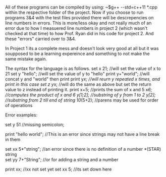 All of these programs can be compiled by using:
	~$g++ --std=c++11 *.cpp 
within the respective folder of the project. 
Now if you choose to run programs 3&4 with the test files provided there will be descrepencies on line numbers in errors. This is more/less okay and not really much of an error due to how I measuered line numbers in project 2 (which wasn't checked at that time) to how Prof. Ryan did in his code for project 2. And these "errors" carried over to 3&4. 

In Project 1 its a complete mess and doesn't look very good at all but it was soupposed to be a learning expereince and something to not make the same mistake again. 

The syntax for the language is as follows.
set x 21;			//will set the value of x to 21
set y "hello";		//will set the value of y to "hello"
print y+"world";	//will concat y and "world" then print
print y*x;			//will reurn y repeated x times, and print in this case
set z y*x;			//will do the same as above but set the return value to z instead of printing it. 
print x+5;			//prints the sum of x and 5 
x*6;				//computes the product of x and 6
y[1;2];				//substring of y from 1 to 2
y[2];				//substring from 2 till end of string
10*(5+2);			//parens may be used for order of operations
				
Error examples:

set y 51			//missing semicolon;

print "hello
	world";			//This is an error since strings may not have a line break in them

set xx 5*"string"; 	//an error since there is no definition of a number *(STAR) string		
set yy 7+"String"; 	//or for adding a string and a number

print xx;			//xx not set yet
set xx 5;			//its set down here

